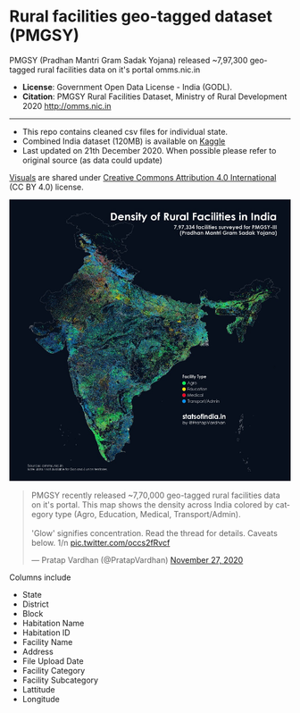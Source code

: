 # Rural facilities geo-tagged dataset (PMGSY)

PMGSY (Pradhan Mantri Gram Sadak Yojana) released ~7,97,300 geo-tagged rural facilities data on it's portal omms.nic.in

- **License**: Government Open Data License - India (GODL).
- **Citation**: PMGSY Rural Facilities Dataset, Ministry of Rural Development 2020 http://omms.nic.in
---
- This repo contains cleaned csv files for individual state.
- Combined India dataset (120MB) is available on [Kaggle](https://www.kaggle.com/pratapvardhan/770k-geotagged-rural-facilities-in-india-pmgsy)
- Last updated on 21th December 2020. When possible please refer to original source (as data could update)

[Visuals](./share/) are shared under [Creative Commons Attribution 4.0 International](https://creativecommons.org/licenses/by/4.0/) (CC BY 4.0) license.

[![main](share/pmgsy.jpeg)](https://twitter.com/PratapVardhan/status/1332174593877020673)

<blockquote class="twitter-tweet"><p lang="en" dir="ltr">PMGSY recently released ~7,70,000 geo-tagged rural facilities data on it&#39;s portal. This map shows the density across India colored by category type (Agro, Education, Medical, Transport/Admin).<br><br>&#39;Glow&#39; signifies concentration. Read the thread for details. Caveats below. 1/n <a href="https://t.co/occs2fRvcf">pic.twitter.com/occs2fRvcf</a></p>&mdash; Pratap Vardhan (@PratapVardhan) <a href="https://twitter.com/PratapVardhan/status/1332174593877020673?ref_src=twsrc%5Etfw">November 27, 2020</a></blockquote>

Columns include

- State
- District
- Block
- Habitation Name
- Habitation ID
- Facility Name
- Address
- File Upload Date
- Facility Category
- Facility Subcategory
- Lattitude
- Longitude